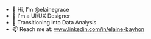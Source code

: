 - 👋 Hi, I’m @elainegrace
- 👀 I'm a UI/UX Designer
- 🌱 Transitioning into Data Analysis
- 📫 Reach me at: www.linkedin.com/in/elaine-bayhon
